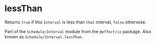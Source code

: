 # lessThan

Returns `true` if this `Interval` is less than `that` interval, `false`
otherwise.

Part of the `Schedule/Interval` module from the `@effect/io` package. Also known as `Schedule/Interval.lessThan`.
